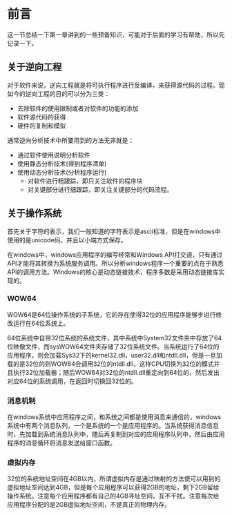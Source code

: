 # 前言

这一节总结一下第一章讲到的一些预备知识，可能对于后面的学习有帮助，所以先记录一下。

## 关于逆向工程

对于软件来说，逆向工程就是将可执行程序进行反编译，来获得源代码的过程。现如今的逆向工程的目的可以分为三类：

* 去除软件的使用限制或者对软件的功能的添加
* 软件源代码的获得
* 硬件的复制和模拟

通常逆向分析技术中所要用到的方法无非就是：

* 通过软件使用说明分析软件
* 使用静态分析技术(得到程序清单)
* 使用动态分析技术(分析程序运行)
  * 对软件进行粗跟踪，即只关注软件的程序块
  * 对关键部分进行细跟踪，即关注关键部分的代码流程。

## 关于操作系统

首先关于字符的表示，我们一般知道的字符表示是ascii标准，但是在windows中使用的是unicode码，并且以小端方式保存。

在windows中，windows应用程序的编写经常和Windows API打交道，只有通过API才能将其转换为系统服务调用。所以分析windows程序一个重要的点在于熟悉API的调用方法。Windows的核心是动态链接技术，程序多数是采用动态链接库实现的。

### WOW64

WOW64是64位操作系统的子系统，它的存在使得32位的应用程序能够步进行修改运行在64位系统上。

64位系统中自带32位系统的系统文件，其中系统中System32文件夹中存放了64位映像文件，而sysWOW64文件夹存储了32位系统文件。当系统运行了64位的应用程序，则会加载Sys32下的kernel32.dll，user32.dll和ntdll.dll，但是一旦加载的是32位的则WOW64会调用32位的ntdll.dll，这样CPU切换为32位的模式并且执行32位加载器；随后WOW64对32位的ntdll.dll重定向到64位的，然后发出对应64位的系统调用，在返回时切换回32位的。

### 消息机制

在windows系统中应用程序之间，和系统之间都是使用消息来通信的，windows系统中有两个消息队列，一个是系统的一个是应用程序的。当系统获得消息信息时，先加载到系统消息队列中，随后再复制到对应的应用程序队列中，然后由应用程序的消息循环将消息发送给窗口函数。

### 虚拟内存

32位的系统地址空间在4GB以内，所谓虚拟内存是通过映射的方法使可以用到的虚拟地址空间达到4GB，但是每个应用程序可以获得2GB的地址，剩下2GB留给操作系统。注意每个应用程序都有自己的4GB寻址空间，互不干扰。注意每次给应用程序分配的是2GB虚拟地址空间，不是真正的物理内存。

